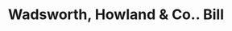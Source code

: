 ---
doi: 10.7916/D8B29689
date_other: '1880'
date_other_textual: 1880-1889
form: printed ephemera
genre:
- Invoices
name:
- Wadsworth, Howland & Co.
object_in_context_url: https://biggert.cul.columbia.edu/items/view/ave_biggert_00468
subject_hierarchical_geographic:
- Boston, Massachusetts, United States
subject_name:
- Wadsworth, Howland & Co.
title: Wadsworth, Howland & Co.. Bill
sort_title: Wadsworth, Howland & Co.. Bill
call_number: ave_biggert_00468
coordinates:
- 42.35805555555556,-71.06361111111111
pid: ave_biggert_00468
identifiers: ave_biggert_00468
thumbnail: https://derivativo-1.library.columbia.edu/iiif/2/ldpd:344076/full/!256,256/0/native.jpg
permalink: "/biggert/ave_biggert_00468/"
layout: iiif-image-page
---